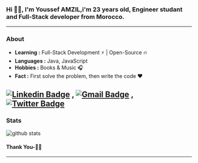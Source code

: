 ### Hi 🙋‍♂️, I'm Youssef AMZIL,i'm 23 years old, Engineer studant and Full-Stack developer from Morocco.
---------------------------------------------------------------------------------------------------------------------------------------------------------------------------------
### About

-  **Learning :** Full-Stack Development :zap: | Open-Source :fire:	
-  **Languages :** Java, JavaScript
-  **Hobbies :** Books & Music :headphones:
-  **Fact :** First solve the problem, then write the code :heart: 
<!-- -  **Organization :** Technojam -->

[![Linkedin Badge](https://img.shields.io/badge/-LinkedIn-blue?style=flat-square&logo=Linkedin&logoColor=white&link=https://www.linkedin.com/in/youssef-amzil)](https://www.linkedin.com/in/youssef-amzil/amzilyoussef98@gmail.com) 
, [![Gmail Badge](https://img.shields.io/badge/-Gmail-c14438?style=flat-square&logo=Gmail&logoColor=white&link=mailto:amzilyoussef98@gmail.com)](mailto:amzilyoussef98@gmail.com)
,[![Twitter Badge](https://img.shields.io/badge/-Raghav-1ca0f1?style=flat-square&logo=twitter&logoColor=white&link=https://twitter.com/)](https://twitter.com/)
---------------------------------------------------------------------------------------------------------------------------------------------------------------------------------
### Stats

![github stats](https://github-readme-stats.vercel.app/api?username=ylizma&show_icons=true)


#### Thank You-🙏🏼
---------------------------------------------------------------------------------------------------------------------------------------------------------------------------------





